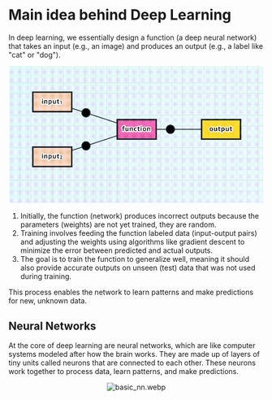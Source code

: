 # Main idea behind Deep Learning

In deep learning, we essentially design a function (a deep neural network) that takes an input (e.g., an image) and produces an output (e.g., a label like "cat" or "dog").

<div align="center">
  <img src="./Assets/nnAsAFn.gif" width="500px" alt="nnAsAFn">
</div>

1. Initially, the function (network) produces incorrect outputs because the parameters (weights) are not yet trained, they are random.
2. Training involves feeding the function labeled data (input-output pairs) and adjusting the weights using algorithms like gradient descent to minimize the error between predicted and actual outputs.
3. The goal is to train the function to generalize well, meaning it should also provide accurate outputs on unseen (test) data that was not used during training.

This process enables the network to learn patterns and make predictions for new, unknown data.

## Neural Networks

At the core of deep learning are neural networks, which are like computer systems modeled after how the brain works. They are made up of layers of tiny units called neurons that are connected to each other. These neurons work together to process data, learn patterns, and make predictions.

<div align="center">
  <img src="basic_nn.webp" width="500px" alt="basic_nn.webp">
</div>


